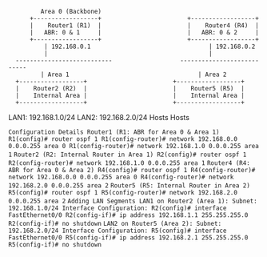              Area 0 (Backbone)
          +------------------+                        +------------------+
          |    Router1 (R1)  |                        |    Router4 (R4)  |
          |   ABR: 0 & 1     |                        |   ABR: 0 & 2     |
          +------------------+                        +------------------+
              | 192.168.0.1                                 | 192.168.0.2
              |                                             |
      ---------------------------                   ---------------------------
             | Area 1                                    | Area 2
      +------------------+                        +------------------+
      |    Router2 (R2)  |                        |    Router5 (R5)  |
      |    Internal Area |                        |    Internal Area |
      +------------------+                        +------------------+
LAN1: 192.168.1.0/24                             LAN2: 192.168.2.0/24
       Hosts                                         Hosts

``
Configuration Details
Router1 (R1: ABR for Area 0 & Area 1)
``
``
R1(config)# router ospf 1
R1(config-router)# network 192.168.0.0 0.0.0.255 area 0
R1(config-router)# network 192.168.1.0 0.0.0.255 area 1
``
``
Router2 (R2: Internal Router in Area 1)
R2(config)# router ospf 1
R2(config-router)# network 192.168.1.0 0.0.0.255 area 1
``
``
Router4 (R4: ABR for Area 0 & Area 2)
R4(config)# router ospf 1
R4(config-router)# network 192.168.0.0 0.0.0.255 area 0
R4(config-router)# network 192.168.2.0 0.0.0.255 area 2
``
``
Router5 (R5: Internal Router in Area 2)
R5(config)# router ospf 1
R5(config-router)# network 192.168.2.0 0.0.0.255 area 2
``
``
Adding LAN Segments
LAN1 on Router2 (Area 1):
Subnet: 192.168.1.0/24
Interface Configuration:
R2(config)# interface FastEthernet0/0
R2(config-if)# ip address 192.168.1.1 255.255.255.0
R2(config-if)# no shutdown
``
``
LAN2 on Router5 (Area 2):
Subnet: 192.168.2.0/24
Interface Configuration:
R5(config)# interface FastEthernet0/0
R5(config-if)# ip address 192.168.2.1 255.255.255.0
R5(config-if)# no shutdown
``

